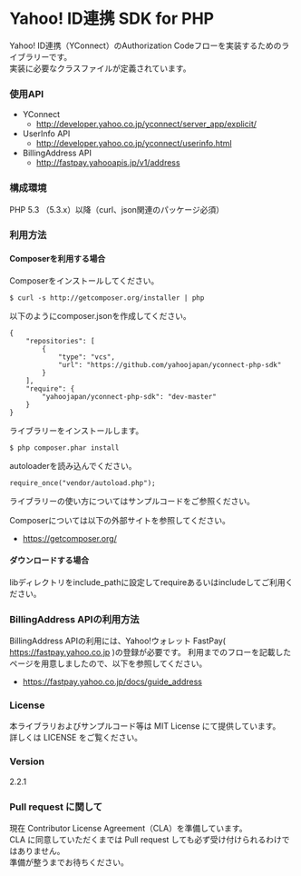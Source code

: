 Yahoo! ID連携 SDK for PHP
=======
Yahoo! ID連携（YConnect）のAuthorization Codeフローを実装するためのライブラリーです。  
実装に必要なクラスファイルが定義されています。 

### 使用API
* YConnect
  * http://developer.yahoo.co.jp/yconnect/server_app/explicit/
* UserInfo API
  * http://developer.yahoo.co.jp/yconnect/userinfo.html
* BillingAddress API
  * http://fastpay.yahooapis.jp/v1/address

### 構成環境
PHP 5.3 （5.3.x）以降（curl、json関連のパッケージ必須）

### 利用方法
#### Composerを利用する場合
Composerをインストールしてください。

```
$ curl -s http://getcomposer.org/installer | php
```

以下のようにcomposer.jsonを作成してください。

```
{
    "repositories": [
        {
            "type": "vcs",
            "url": "https://github.com/yahoojapan/yconnect-php-sdk"
        }
    ],
    "require": {
        "yahoojapan/yconnect-php-sdk": "dev-master"
    }
}
```

ライブラリーをインストールします。

```
$ php composer.phar install
```

autoloaderを読み込んでください。

```
require_once("vendor/autoload.php");
```

ライブラリーの使い方についてはサンプルコードをご参照ください。

Composerについては以下の外部サイトを参照してください。
* https://getcomposer.org/

#### ダウンロードする場合
libディレクトリをinclude_pathに設定してrequireあるいはincludeしてご利用ください。

### BillingAddress APIの利用方法
BillingAddress APIの利用には、Yahoo!ウォレット FastPay( https://fastpay.yahoo.co.jp )の登録が必要です。
利用までのフローを記載したページを用意しましたので、以下を参照してください。
* https://fastpay.yahoo.co.jp/docs/guide_address

### License
本ライブラリおよびサンプルコード等は MIT License にて提供しています。  
詳しくは LICENSE をご覧ください。

### Version
2.2.1

### Pull request に関して
現在 Contributor License Agreement（CLA）を準備しています。  
CLA に同意していただくまでは Pull request しても必ず受け付けられるわけではありません。   
準備が整うまでお待ちください。

